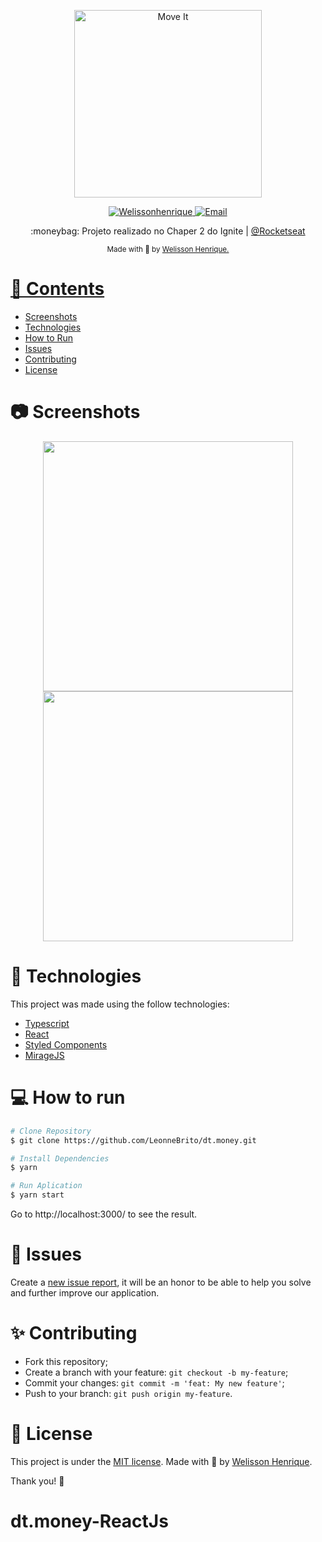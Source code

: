 <p align="center">
   <img src="./.github/logo.svg" alt="Move It" width="300"/>
</p>

<p align="center">	
   <a href="https://www.linkedin.com/in/wellissonhenriques21/">
      <img alt="Welissonhenrique" src="https://img.shields.io/badge/-WellHenri-5965e0?style=flat&logo=Linkedin&logoColor=white" />
   </a>
  <a href="mailto:britoleonne@gmail.com">
   <img alt="Email" src="https://img.shields.io/badge/-welissonh80%40gmail.com-%23525DCB" />
  </a>
</p>

<p align="center">
  :moneybag: Projeto realizado no Chaper 2 do Ignite | <a href="https://github.com/Rocketseat">@Rocketseat</a>
</p>

<div align="center">
  <sub> Made with 💖 by
    <a href="https://github.com/wellhenrique">Welisson Henrique.
  </sub>
</div>

# 📌 Contents

- [Screenshots](#camera-screenshot)
- [Technologies](#rocket-technologies)
- [How to Run](#computer-how-to-run)
- [Issues](#bug-issues)
- [Contributing](#sparkles-issues)
- [License](#page_facing_up-license)

# :camera: Screenshots

<div align="center">
   <img src="././public/assets/screen1.png" width="400px">
   <img src="././public/assets/screen2.png" width="400px">
</div>

# :rocket: Technologies

This project was made using the follow technologies:

- [Typescript](https://www.typescriptlang.org/)
- [React](https://reactjs.org/)
- [Styled Components](https://styled-components.com/)
- [MirageJS](https://miragejs.com/)

# :computer: How to run

```bash
# Clone Repository
$ git clone https://github.com/LeonneBrito/dt.money.git
```

```bash
# Install Dependencies
$ yarn

# Run Aplication
$ yarn start
```

Go to http://localhost:3000/ to see the result.

# :bug: Issues

Create a <a href="https://github.com/LeonneBrito/dt.money/issues">new issue report</a>, it will be an honor to be able to help you solve and further improve our application.

# :sparkles: Contributing

- Fork this repository;
- Create a branch with your feature: `git checkout -b my-feature`;
- Commit your changes: `git commit -m 'feat: My new feature'`;
- Push to your branch: `git push origin my-feature`.

# :page_facing_up: License

This project is under the [MIT license](./LICENSE).
Made with 💖 by [Welisson Henrique](https://www.linkedin.com/in/welisson-henr/).

Thank you! 🌠
# dt.money-ReactJs
